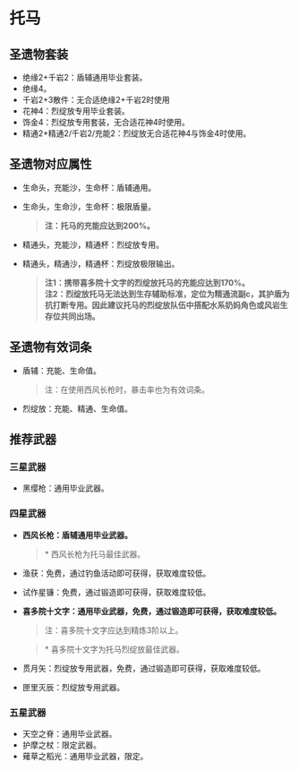 # 托马

## 圣遗物套装

- 绝缘2+千岩2：盾辅通用毕业套装。
- 绝缘4。
- 千岩2+3散件：无合适绝缘2+千岩2时使用
- 花神4：烈绽放专用毕业套装。
- 饰金4：烈绽放专用套装，无合适花神4时使用。
- 精通2+精通2/千岩2/充能2：烈绽放无合适花神4与饰金4时使用。

## 圣遗物对应属性

- 生命头，充能沙，生命杯：盾辅通用。
- 生命头，生命沙，生命杯：极限盾量。

  > **注：托马的充能应达到200%。**  

- 精通头，充能沙，精通杯：烈绽放专用。
- 精通头，精通沙，精通杯：烈绽放极限输出。

  > **注1：携带喜多院十文字的烈绽放托马的充能应达到170%。**  
  > **注2：烈绽放托马无法达到生存辅助标准，定位为精通流副c，其护盾为抗打断专用。因此建议托马的烈绽放队伍中搭配水系奶妈角色或风岩生存位共同出场。**  

## 圣遗物有效词条

- 盾辅：充能、生命值。

  > 注：在使用西风长枪时，暴击率也为有效词条。  

- 烈绽放：充能、精通、生命值。

## 推荐武器

### 三星武器

- 黑缨枪：通用毕业武器。

### 四星武器

- **西风长枪：盾辅通用毕业武器。**

  > \* 西风长枪为托马最佳武器。  

- 渔获：免费，通过钓鱼活动即可获得，获取难度较低。
- 试作星镰：免费，通过锻造即可获得，获取难度较低。
- **喜多院十文字：通用毕业武器，免费，通过锻造即可获得，获取难度较低。**

  > 注：喜多院十文字应达到精炼3阶以上。  

  > \* 喜多院十文字为托马烈绽放最佳武器。  

- 贯月矢：烈绽放专用武器，免费，通过锻造即可获得，获取难度较低。
- 匣里灭辰：烈绽放专用武器。

### 五星武器

- 天空之脊：通用毕业武器。
- 护摩之杖：限定武器。
- 薙草之稻光：通用毕业武器，限定。
